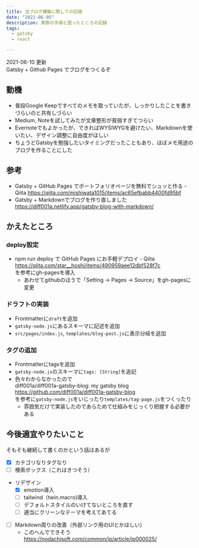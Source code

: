 ```yaml
---
title: 当ブログ構築に際しての記録
date: "2021-06-05"
description: 実際の手順と困ったところの記録
tags:
  - gatsby
  - react

---
```

2021-06-10 更新 \
Gatsby + Github Pages でブログをつくるぞ

## 動機
- 普段Google Keepですべてのメモを取っていたが、しっかりしたことを書きづらいのと共有しづらい
- Medium, Noteを試してみたが文章整形が貧弱すぎてつらい
- Evernoteでもよかったが、できればWYSIWYGを避けたい、Markdownを使いたい、デザイン調整に自由度がほしい
- ちょうどGatsbyを勉強したいタイミングだったこともあり、ほぼメモ用途のブログを作ることにした

## 参考
- Gatsby + GitHub Pages でポートフォリオページを無料でシュッと作る - Qiita https://qiita.com/mishiwata1015/items/ac65efbabb4400fd95bf
- Gatsby + Markdownでブログを作り直しました https://diff001a.netlify.app/gatsby-blog-with-markdown/

## かえたところ
### deploy設定
- npm run deploy で GitHub Pages にお手軽デプロイ - Qiita https://qiita.com/star__hoshi/items/490959aee12dbf528f7c \
を参考にgh-pagesを導入
  - あわせてgithubのほうで「Setting -> Pages -> Source」をgh-pagesに変更

### ドラフトの実装
- Frontmatterに`draft`を追加
- `gatsby-node.js`にあるスキーマに記述を追加
- `src/pages/index.js`, `templates/blog-post.js`に表示分岐を追加

### タグの追加
- Frontmatterにtagsを追加
- `gatsby-node.js`のスキーマに`tags: [String]`を追記
- 色々わからなかったので \
diff001a/diff001a-gatsby-blog: my gatsby blog https://github.com/diff001a/diff001a-gatsby-blog \
を参考に`gatsby-node.js`をいじったり`templates/tag-page.js`をつくったり
  - 雰囲気だけで実装したのであらためて仕組みをじっくり把握する必要がある

## 今後適宜やりたいこと
そもそも継続して書くのかという話はあるが

- [x] カテゴリなりタグなり
- [ ] 検索ボックス（これはきつそう）
- リデザイン
  - [x] emotion導入
  - [ ] tailwind（twin.macro)導入
  - [ ] デフォルトスタイルのいけてないところを直す
  - [ ] 適当にクリーンなテーマを考えてあてる
- [ ] Markdown周りの改善（外部リンク用のUIとかほしい）
  - このへんでできそう https://nodachisoft.com/common/jp/article/jp000025/